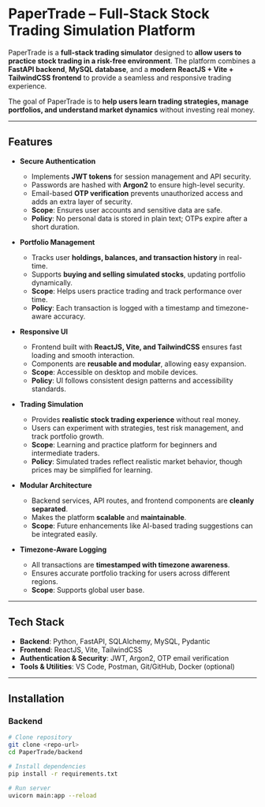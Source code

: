 # PaperTrade – Full-Stack Stock Trading Simulation Platform

PaperTrade is a **full-stack trading simulator** designed to **allow users to practice stock trading in a risk-free environment**. The platform combines a **FastAPI backend**, **MySQL database**, and a **modern ReactJS + Vite + TailwindCSS frontend** to provide a seamless and responsive trading experience.  

The goal of PaperTrade is to **help users learn trading strategies, manage portfolios, and understand market dynamics** without investing real money.

---

## Features

- **Secure Authentication**
  - Implements **JWT tokens** for session management and API security.
  - Passwords are hashed with **Argon2** to ensure high-level security.
  - Email-based **OTP verification** prevents unauthorized access and adds an extra layer of security.
  - **Scope**: Ensures user accounts and sensitive data are safe.
  - **Policy**: No personal data is stored in plain text; OTPs expire after a short duration.
  
- **Portfolio Management**
  - Tracks user **holdings, balances, and transaction history** in real-time.
  - Supports **buying and selling simulated stocks**, updating portfolio dynamically.
  - **Scope**: Helps users practice trading and track performance over time.
  - **Policy**: Each transaction is logged with a timestamp and timezone-aware accuracy.

- **Responsive UI**
  - Frontend built with **ReactJS, Vite, and TailwindCSS** ensures fast loading and smooth interaction.
  - Components are **reusable and modular**, allowing easy expansion.
  - **Scope**: Accessible on desktop and mobile devices.
  - **Policy**: UI follows consistent design patterns and accessibility standards.

- **Trading Simulation**
  - Provides **realistic stock trading experience** without real money.
  - Users can experiment with strategies, test risk management, and track portfolio growth.
  - **Scope**: Learning and practice platform for beginners and intermediate traders.
  - **Policy**: Simulated trades reflect realistic market behavior, though prices may be simplified for learning.

- **Modular Architecture**
  - Backend services, API routes, and frontend components are **cleanly separated**.
  - Makes the platform **scalable** and **maintainable**.
  - **Scope**: Future enhancements like AI-based trading suggestions can be integrated easily.
  
- **Timezone-Aware Logging**
  - All transactions are **timestamped with timezone awareness**.
  - Ensures accurate portfolio tracking for users across different regions.
  - **Scope**: Supports global user base.
  
---

## Tech Stack

- **Backend**: Python, FastAPI, SQLAlchemy, MySQL, Pydantic
- **Frontend**: ReactJS, Vite, TailwindCSS
- **Authentication & Security**: JWT, Argon2, OTP email verification
- **Tools & Utilities**: VS Code, Postman, Git/GitHub, Docker (optional)

---

## Installation

### Backend

```bash
# Clone repository
git clone <repo-url>
cd PaperTrade/backend

# Install dependencies
pip install -r requirements.txt

# Run server
uvicorn main:app --reload
